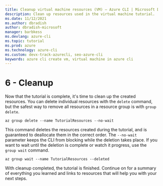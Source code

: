 ```yaml
---
title: Cleanup virtual machine resources (VM) – Azure CLI | Microsoft Docs
description: Clean up resources used in the virtual machine tutorial.
ms.date: 11/12/2021
ms.author: dbradish
author: dbradish-microsoft
manager: barbkess
ms.devlang: azure-cli
ms.topic: tutorial
ms.prod: azure
ms.technology: azure-cli
ms.custom: devx-track-azurecli, seo-azure-cli
keywords: azure cli create vm, virtual machine in azure cli
---
```


# 6 - Cleanup

Now that the tutorial is complete, it's time to clean up the created resources. You
can delete individual resources with the `delete` command, but the safest way to remove all resources
in a resource group is with `group delete`.

```azurecli-interactive
az group delete --name TutorialResources --no-wait
```

This command deletes the resources created during the tutorial, and is guaranteed to deallocate
them in the correct order. The `--no-wait` parameter keeps the CLI from blocking while the
deletion takes place. If you want to wait until the deletion is complete or watch it progress, use the `group wait` command.

```azurecli-interactive
az group wait --name TutorialResources --deleted
```

With cleanup completed, the tutorial is finished. Continue on for a summary of everything
you learned and links to resources that will help you with your next steps.
